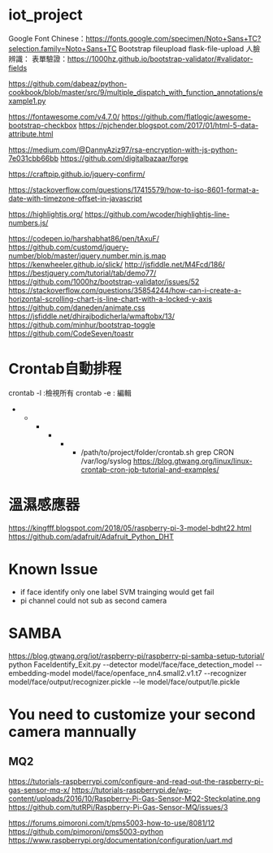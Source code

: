 # iot_project

Google Font Chinese：https://fonts.google.com/specimen/Noto+Sans+TC?selection.family=Noto+Sans+TC
Bootstrap
fileupload
flask-file-upload
人臉辨識：
表單驗證：https://1000hz.github.io/bootstrap-validator/#validator-fields

https://github.com/dabeaz/python-cookbook/blob/master/src/9/multiple_dispatch_with_function_annotations/example1.py

https://fontawesome.com/v4.7.0/
https://github.com/flatlogic/awesome-bootstrap-checkbox
https://pjchender.blogspot.com/2017/01/html-5-data-attribute.html

https://medium.com/@DannyAziz97/rsa-encryption-with-js-python-7e031cbb66bb
https://github.com/digitalbazaar/forge

https://craftpip.github.io/jquery-confirm/

https://stackoverflow.com/questions/17415579/how-to-iso-8601-format-a-date-with-timezone-offset-in-javascript

https://highlightjs.org/
https://github.com/wcoder/highlightjs-line-numbers.js/

https://codepen.io/harshabhat86/pen/tAxuF/
https://github.com/customd/jquery-number/blob/master/jquery.number.min.js.map
https://kenwheeler.github.io/slick/
http://jsfiddle.net/M4Fcd/186/
https://bestjquery.com/tutorial/tab/demo77/
https://github.com/1000hz/bootstrap-validator/issues/52
https://stackoverflow.com/questions/35854244/how-can-i-create-a-horizontal-scrolling-chart-js-line-chart-with-a-locked-y-axis
https://github.com/daneden/animate.css
https://jsfiddle.net/dhirajbodicherla/wmaftobx/13/
https://github.com/minhur/bootstrap-toggle
https://github.com/CodeSeven/toastr


# Crontab自動排程
crontab -l :檢視所有
crontab -e : 編輯
* * * * * * /path/to/project/folder/crontab.sh
grep CRON /var/log/syslog
https://blog.gtwang.org/linux/linux-crontab-cron-job-tutorial-and-examples/

# 溫濕感應器
https://kingfff.blogspot.com/2018/05/raspberry-pi-3-model-bdht22.html
https://github.com/adafruit/Adafruit_Python_DHT

# Known Issue
- if face identify only one label SVM trainging would get fail
- pi channel could not sub as second camera
  
# SAMBA
https://blog.gtwang.org/iot/raspberry-pi/raspberry-pi-samba-setup-tutorial/
python FaceIdentify_Exit.py --detector model/face/face_detection_model --embedding-model model/face/openface_nn4.small2.v1.t7 --recognizer model/face/output/recognizer.pickle --le model/face/output/le.pickle

# You need to customize your second camera mannually

## MQ2
https://tutorials-raspberrypi.com/configure-and-read-out-the-raspberry-pi-gas-sensor-mq-x/
https://tutorials-raspberrypi.de/wp-content/uploads/2016/10/Raspberry-Pi-Gas-Sensor-MQ2-Steckplatine.png
https://github.com/tutRPi/Raspberry-Pi-Gas-Sensor-MQ/issues/3


https://forums.pimoroni.com/t/pms5003-how-to-use/8081/12
https://github.com/pimoroni/pms5003-python
https://www.raspberrypi.org/documentation/configuration/uart.md
